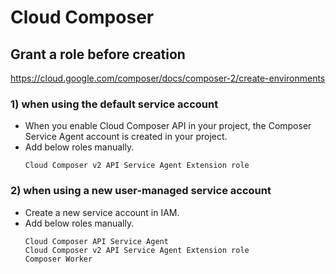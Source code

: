 # Cloud Composer

## Grant a role before creation
https://cloud.google.com/composer/docs/composer-2/create-environments
<br>
### 1) when using the default service account
- When you enable Cloud Composer API in your project, the Composer Service Agent account is created in your project. 
- Add below roles manually.
  ```
  Cloud Composer v2 API Service Agent Extension role
  ```

### 2) when using a new user-managed service account 
- Create a new service account in IAM.
- Add below roles manually.
  ```
  Cloud Composer API Service Agent
  Cloud Composer v2 API Service Agent Extension role
  Composer Worker
  ```
